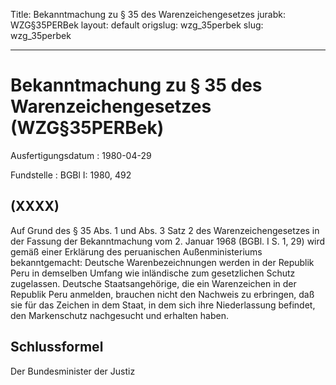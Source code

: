 Title: Bekanntmachung zu § 35 des Warenzeichengesetzes
jurabk: WZG§35PERBek
layout: default
origslug: wzg_35perbek
slug: wzg_35perbek

---

# Bekanntmachung zu § 35 des Warenzeichengesetzes (WZG§35PERBek)

Ausfertigungsdatum
:   1980-04-29

Fundstelle
:   BGBl I: 1980, 492



## (XXXX)

Auf Grund des § 35 Abs. 1 und Abs. 3 Satz 2 des Warenzeichengesetzes
in der Fassung der Bekanntmachung vom 2. Januar 1968 (BGBl. I S. 1,
29) wird gemäß einer Erklärung des peruanischen Außenministeriums
bekanntgemacht:
Deutsche Warenbezeichnungen werden in der Republik Peru in demselben
Umfang wie inländische zum gesetzlichen Schutz zugelassen.
Deutsche Staatsangehörige, die ein Warenzeichen in der Republik Peru
anmelden, brauchen nicht den Nachweis zu erbringen, daß sie für das
Zeichen in dem Staat, in dem sich ihre Niederlassung befindet, den
Markenschutz nachgesucht und erhalten haben.


## Schlussformel

Der Bundesminister der Justiz

